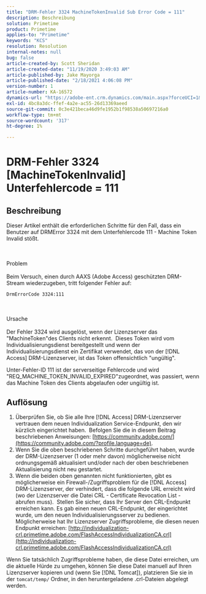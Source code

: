 ```yaml
---
title: "DRM-Fehler 3324 MachineTokenInvalid Sub Error Code = 111"
description: Beschreibung
solution: Primetime
product: Primetime
applies-to: "Primetime"
keywords: "KCS"
resolution: Resolution
internal-notes: null
bug: false
article-created-by: Scott Sheridan
article-created-date: "11/19/2020 3:49:03 AM"
article-published-by: Jake Mayorga
article-published-date: "2/18/2021 4:06:08 PM"
version-number: 1
article-number: KA-16572
dynamics-url: "https://adobe-ent.crm.dynamics.com/main.aspx?forceUCI=1&pagetype=entityrecord&etn=knowledgearticle&id=61d1b428-1a2a-eb11-a813-000d3a593813"
exl-id: 4bc8a3dc-ffef-4a2e-ac55-26d13369aeed
source-git-commit: 0c3e421beca46d9fe1952b1f98538a50697216a0
workflow-type: tm+mt
source-wordcount: '317'
ht-degree: 1%

---
```


# DRM-Fehler 3324 [MachineTokenInvalid] Unterfehlercode = 111

## Beschreibung


Dieser Artikel enthält die erforderlichen Schritte für den Fall, dass ein Benutzer auf DRMError 3324 mit dem Unterfehlercode 111 - Machine Token Invalid stößt.


<br><br>Problem<br><br>
Beim Versuch, einen durch AAXS (Adobe Access) geschützten DRM-Stream wiederzugeben, tritt folgender Fehler auf:

`DrmErrorCode 3324:111`


<br><br>Ursache<br><br>
Der Fehler 3324 wird ausgelöst, wenn der Lizenzserver das &quot;MachineToken&quot;des Clients nicht erkennt.  Dieses Token wird vom Individualisierungsdienst bereitgestellt und wenn der Individualisierungsdienst ein Zertifikat verwendet, das von der [!DNL Access] DRM-Lizenzserver, ist das Token offensichtlich &quot;ungültig&quot;.

Unter-Fehler-ID 111 ist der serverseitige Fehlercode und wird &quot;REQ_MACHINE_TOKEN_INVALID_EXPIRED&quot;zugeordnet, was passiert, wenn das Machine Token des Clients abgelaufen oder ungültig ist.






## Auflösung


1. Überprüfen Sie, ob Sie alle Ihre [!DNL Access] DRM-Lizenzserver vertrauen dem neuen Individualization Service-Endpunkt, den wir kürzlich eingerichtet haben.  Befolgen Sie die in diesem Beitrag beschriebenen Anweisungen: [https://community.adobe.com/](https://community.adobe.com/?profile.language=de).
2. Wenn Sie die oben beschriebenen Schritte durchgeführt haben, wurde der DRM-Lizenzserver (1 oder mehr davon) möglicherweise nicht ordnungsgemäß aktualisiert und/oder nach der oben beschriebenen Aktualisierung nicht neu gestartet.
3. Wenn die beiden oben genannten nicht funktionierten, gibt es möglicherweise ein Firewall-/Zugriffsproblem für die [!DNL Access] DRM-Lizenzserver, der verhindert, dass die folgende URL erreicht wird (wo der Lizenzserver die Datei CRL - Certificate Revocation List - abrufen muss).  Stellen Sie sicher, dass Ihr Server den CRL-Endpunkt erreichen kann. Es gab einen neuen CRL-Endpunkt, der eingerichtet wurde, um den neuen Individualisierungsserver zu bedienen. Möglicherweise hat Ihr Lizenzserver Zugriffsprobleme, die diesen neuen Endpunkt erreichen: [http://individualization-crl.primetime.adobe.com/FlashAccessIndividualizationCA.crl](http://individualization-crl.primetime.adobe.com/FlashAccessIndividualizationCA.crl)


Wenn Sie tatsächlich Zugriffsprobleme haben, die diese Datei erreichen, um die aktuelle Hürde zu umgehen, können Sie diese Datei manuell auf Ihren Lizenzserver kopieren und (wenn Sie [!DNL Tomcat]), platzieren Sie sie in der `tomcat/temp/` Ordner, in den heruntergeladene .crl-Dateien abgelegt werden.
